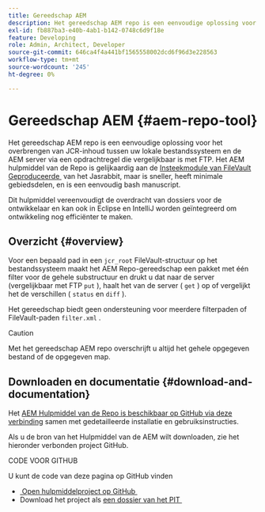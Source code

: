 ```yaml
---
title: Gereedschap AEM
description: Het gereedschap AEM repo is een eenvoudige oplossing voor het overbrengen van JCR-inhoud tussen uw lokale bestandssysteem en de AEM server via een opdrachtregel die vergelijkbaar is met FTP.
exl-id: fb887ba3-e40b-4ab1-b142-0748c6d9f18e
feature: Developing
role: Admin, Architect, Developer
source-git-commit: 646ca4f4a441bf1565558002dcd6f96d3e228563
workflow-type: tm+mt
source-wordcount: '245'
ht-degree: 0%

---
```


# Gereedschap AEM {#aem-repo-tool}

Het gereedschap AEM repo is een eenvoudige oplossing voor het overbrengen van JCR-inhoud tussen uw lokale bestandssysteem en de AEM server via een opdrachtregel die vergelijkbaar is met FTP. Het AEM hulpmiddel van de Repo is gelijkaardig aan de [&#x200B; Insteekmodule van FileVault Geproduceerde &#x200B;](https://jackrabbit.apache.org/filevault-package-maven-plugin) van het Jasrabbit, maar is sneller, heeft minimale gebiedsdelen, en is een eenvoudig bash manuscript.

Dit hulpmiddel vereenvoudigt de overdracht van dossiers voor de ontwikkelaar en kan ook in Eclipse en IntelliJ worden geïntegreerd om ontwikkeling nog efficiënter te maken.

## Overzicht {#overview}

Voor een bepaald pad in een `jcr_root` FileVault-structuur op het bestandssysteem maakt het AEM Repo-gereedschap een pakket met één filter voor de gehele substructuur en drukt u dat naar de server (vergelijkbaar met FTP `put` ), haalt het van de server ( `get` ) op of vergelijkt het de verschillen ( `status` en `diff` ).

Het gereedschap biedt geen ondersteuning voor meerdere filterpaden of FileVault-paden `filter.xml` .

>[!CAUTION]
>
>Met het gereedschap AEM repo overschrijft u altijd het gehele opgegeven bestand of de opgegeven map.

## Downloaden en documentatie {#download-and-documentation}

Het [&#x200B; AEM Hulpmiddel van de Repo is beschikbaar op GitHub via deze verbinding &#x200B;](https://github.com/Adobe-Marketing-Cloud/tools/tree/master/repo) samen met gedetailleerde installatie en gebruiksinstructies.

Als u de bron van het Hulpmiddel van de AEM wilt downloaden, zie het hieronder verbonden project GitHub.

CODE VOOR GITHUB

U kunt de code van deze pagina op GitHub vinden

* [&#x200B; Open hulpmiddelproject op GitHub &#x200B;](https://github.com/Adobe-Marketing-Cloud/tools)
* Download het project als [&#x200B; een dossier van het PIT &#x200B;](https://github.com/Adobe-Marketing-Cloud/tools/archive/master.zip)
